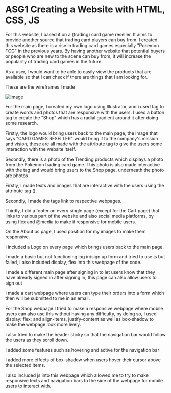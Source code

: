 # ASG1 Creating a Website with HTML, CSS, JS
  For this website, I based it on a (trading) card game reseller. It aims to provide another source that trading card players can buy from. I created this website as there is a rise in trading card games especially "Pokemon TCG" in the previous years. By having another website that potential buyers or people who are new to the scene can buy from, it will increase the popularity of trading card games in the future.

  As a user, I would want to be able to easily view the products that are available so that I can check if there are things that I am looking for.

These are the wireframes I made

![image](https://user-images.githubusercontent.com/116325458/205498169-57ce3fdb-318e-40b5-9afb-12a028397a39.png)

For the main page, I created my own logo using Illustrator, and i used <a> tag to create words and photos that are  responsive with the users. I used a button tag to create the "Shop" which has a radial gradient around it after doing some research.
  
Firstly, the logo would bring users back to the main page, the image that says "CARD GAMES RESELLER" would bring it to the company's mission and vision, these are all made with the attribute tag to give the users some interaction with the website itself.
  
Secondly, there is a photo of the Trending products which displays a photo from the Pokemon trading card game. This photo is also made interactive with the <a> tag and would bring users to the Shop page, underneath the photo are photos 
 
Firstly, I made texts and images that are interactive with the users using the attribute tag (<a>). 
  
Secondly, I made the <a> tags link to respective webpages.
  
Thirdly, I did a footer on every single page (except for the Cart page) that links to various part of the website and also social media platforms, by using flex and @media to make it responsive for mobile users.
  
On the About us page, I used position for my images to make them responsive.

I included a Logo on every page which brings users back to the main page.
  
I made a basic but not functioning log in/sign up form and tried to use js but failed, I also included display, flex into this webpage of the code.
  
I made a different main page after signing in to let users know that they have already signed in after signing in, this page can also allow users to sign out
  
I made a cart webpage where users can type their orders into a form which then will be submitted to me in an email.

For the Shop webpage I tried to make a responsive webpage where mobile users can also use this without having any difficulty, by doing so, I used display: flex; and align-items, justify-content as well as box-shadow to make the webpage look more lively.
  
I also tried to make the header sticky so that the navigation bar would follow the users as they scroll down.
  
I added some features such as hovering and active for the navigation bar
  
I added more effects of box-shadow when users hover their cursor above the selected items.
  
I also included js into this webpage which allowed me to try to make responsive texts and navigation bars to the side of the webpage for mobile users to interact with.
  

  
  
